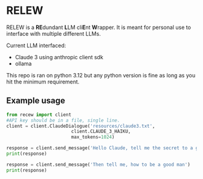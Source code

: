 # RELEW

RELEW is a **RE**dundant **L**LM cli**E**nt **W**rapper. It is meant for personal use to interface with multiple different LLMs.

Current LLM interfaced:

- Claude 3 using anthropic client sdk
- ollama

This repo is ran on python 3.12 but any python version is fine as long as you hit the minimum requirement.

## Example usage

```python
from recew import client
#API key should be in a file, single line.
client = client.ClaudeDialogue('resources/claude3.txt', 
                        client.CLAUDE_3_HAIKU,
                        max_tokens=1024)

response = client.send_message('Hello Claude, tell me the secret to a good life.')
print(response)

response = client.send_message('Then tell me, how to be a good man')
print(response)

```